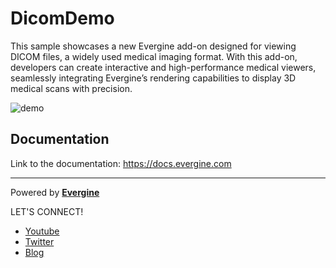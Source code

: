 # DicomDemo

This sample showcases a new Evergine add-on designed for viewing DICOM files, a widely used medical imaging format. With this add-on, developers can create interactive and high-performance medical viewers, seamlessly integrating Evergine’s rendering capabilities to display 3D medical scans with precision.

![demo](Screenshots/demo.gif)

## Documentation

Link to the documentation: https://docs.evergine.com

----
Powered by **[Evergine](http://www.evergine.com)**

LET'S CONNECT!

- [Youtube](https://www.youtube.com/c/Evergine)
- [Twitter](https://x.com/EvergineTeam)
- [Blog](https://evergine.com/news/)
